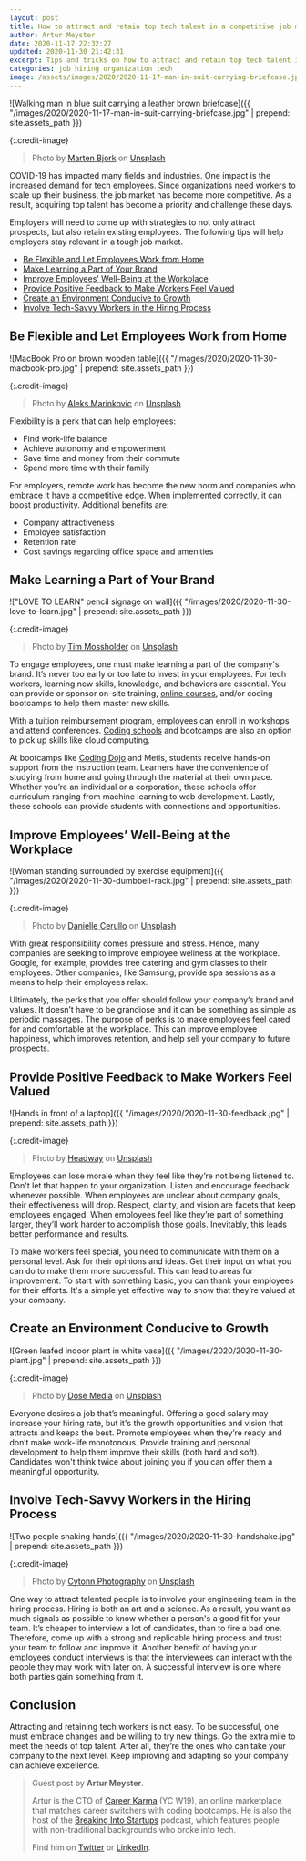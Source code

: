 ```yaml
---
layout: post
title: How to attract and retain top tech talent in a competitive job market
author: Artur Meyster
date: 2020-11-17 22:32:27
updated: 2020-11-30 21:42:31
excerpt: Tips and tricks on how to attract and retain top tech talent in a competitive job market. Guest post by Artur Meyster.
categories: job hiring organization tech
image: /assets/images/2020/2020-11-17-man-in-suit-carrying-briefcase.jpg
---
```


![Walking man in blue suit carrying a leather brown briefcase]({{ "/images/2020/2020-11-17-man-in-suit-carrying-briefcase.jpg" | prepend: site.assets_path }})

{:.credit-image}

> Photo by [Marten Bjork](https://unsplash.com/@martenbjork) on [Unsplash](https://unsplash.com/photos/6dW3xyQvcYE)

COVID-19 has impacted many fields and industries. One impact is the increased demand for tech employees. Since organizations need workers to scale up their business, the job market has become more competitive. As a result, acquiring top talent has become a priority and challenge these days.

Employers will need to come up with strategies to not only attract prospects, but also retain existing employees. The following tips will help employers stay relevant in a tough job market.

- [Be Flexible and Let Employees Work from Home](#be-flexible-and-let-employees-work-from-home)
- [Make Learning a Part of Your Brand](#make-learning-a-part-of-your-brand)
- [Improve Employees’ Well-Being at the Workplace](#improve-employees-well-being-at-the-workplace)
- [Provide Positive Feedback to Make Workers Feel Valued](#provide-positive-feedback-to-make-workers-feel-valued)
- [Create an Environment Conducive to Growth](#create-an-environment-conducive-to-growth)
- [Involve Tech-Savvy Workers in the Hiring Process](#involve-tech-savvy-workers-in-the-hiring-process)

## Be Flexible and Let Employees Work from Home

![MacBook Pro on brown wooden table]({{ "/images/2020/2020-11-30-macbook-pro.jpg" | prepend: site.assets_path }})

{:.credit-image}

> Photo by [Aleks Marinkovic](https://unsplash.com/@aleks_marinkovic) on [Unsplash](https://unsplash.com/photos/j3aqw_0cNQM)

Flexibility is a perk that can help employees:

- Find work-life balance
- Achieve autonomy and empowerment
- Save time and money from their commute
- Spend more time with their family

For employers, remote work has become the new norm and companies who embrace it have a competitive edge. When implemented correctly, it can boost productivity. Additional benefits are:

- Company attractiveness
- Employee satisfaction
- Retention rate
- Cost savings regarding office space and amenities

## Make Learning a Part of Your Brand

!["LOVE TO LEARN" pencil signage on wall]({{ "/images/2020/2020-11-30-love-to-learn.jpg" | prepend: site.assets_path }})

{:.credit-image}

> Photo by [Tim Mossholder](https://unsplash.com/@timmossholder) on [Unsplash](https://unsplash.com/photos/WE_Kv_ZB1l0)

To engage employees, one must make learning a part of the company's brand. It’s never too early or too late to invest in your employees. For tech workers, learning new skills, knowledge, and behaviors are essential. You can provide or sponsor on-site training, [online courses](https://onlinedegreehero.com/), and/or coding bootcamps to help them master new skills.

With a tuition reimbursement program, employees can enroll in workshops and attend conferences. [Coding schools](https://careerkarma.com/locations/) and bootcamps are also an option to pick up skills like cloud computing.

At bootcamps like [Coding Dojo](https://careerkarma.com/schools/coding-dojo/) and Metis, students receive hands-on support from the instruction team. Learners have the convenience of studying from home and going through the material at their own pace. Whether you’re an individual or a corporation, these schools offer curriculum ranging from machine learning to web development. Lastly, these schools can provide students with connections and opportunities.

## Improve Employees’ Well-Being at the Workplace

![Woman standing surrounded by exercise equipment]({{ "/images/2020/2020-11-30-dumbbell-rack.jpg" | prepend: site.assets_path }})

{:.credit-image}

> Photo by [Danielle Cerullo](https://unsplash.com/@dncerullo) on [Unsplash](https://unsplash.com/photos/CQfNt66ttZM)

With great responsibility comes pressure and stress. Hence, many companies are seeking to improve employee wellness at the workplace. Google, for example, provides free catering and gym classes to their employees. Other companies, like Samsung, provide spa sessions as a means to help their employees relax.

Ultimately, the perks that you offer should follow your company’s brand and values. It doesn’t have to be grandiose and it can be something as simple as periodic massages. The purpose of perks is to make employees feel cared for and comfortable at the workplace. This can improve employee happiness, which improves retention, and help sell your company to future prospects.

## Provide Positive Feedback to Make Workers Feel Valued

![Hands in front of a laptop]({{ "/images/2020/2020-11-30-feedback.jpg" | prepend: site.assets_path }})

{:.credit-image}

> Photo by [Headway](https://unsplash.com/@headwayio) on [Unsplash](https://unsplash.com/photos/5QgIuuBxKwM)

Employees can lose morale when they feel like they’re not being listened to. Don't let that happen to your organization. Listen and encourage feedback whenever possible. When employees are unclear about company goals, their effectiveness will drop. Respect, clarity, and vision are facets that keep employees engaged. When employees feel like they’re part of something larger, they’ll work harder to accomplish those goals. Inevitably, this leads better performance and results.

To make workers feel special, you need to communicate with them on a personal level. Ask for their opinions and ideas. Get their input on what you can do to make them more successful. This can lead to areas for improvement. To start with something basic, you can thank your employees for their efforts. It's a simple yet effective way to show that they’re valued at your company.

## Create an Environment Conducive to Growth

![Green leafed indoor plant in white vase]({{ "/images/2020/2020-11-30-plant.jpg" | prepend: site.assets_path }})

{:.credit-image}

> Photo by [Dose Media](https://unsplash.com/@dose) on [Unsplash](https://unsplash.com/photos/viCdVl_PGHc)

Everyone desires a job that’s meaningful. Offering a good salary may increase your hiring rate, but it's the growth opportunities and vision that attracts and keeps the best. Promote employees when they’re ready and don’t make work-life monotonous. Provide training and personal development to help them improve their skills (both hard and soft). Candidates won't think twice about joining you if you can offer them a meaningful opportunity.

## Involve Tech-Savvy Workers in the Hiring Process

![Two people shaking hands]({{ "/images/2020/2020-11-30-handshake.jpg" | prepend: site.assets_path }})

{:.credit-image}

> Photo by [Cytonn Photography](https://unsplash.com/@cytonn_photography) on [Unsplash](https://unsplash.com/photos/n95VMLxqM2I)

One way to attract talented people is to involve your engineering team in the hiring process. Hiring is both an art and a science. As a result, you want as much signals as possible to know whether a person's a good fit for your team. It’s cheaper to interview a lot of candidates, than to fire a bad one. Therefore, come up with a strong and replicable hiring process and trust your team to follow and improve it. Another benefit of having your employees conduct interviews is that the interviewees can interact with the people they may work with later on. A successful interview is one where both parties gain something from it.

## Conclusion

Attracting and retaining tech workers is not easy. To be successful, one must embrace changes and be willing to try new things. Go the extra mile to meet the needs of top talent. After all, they’re the ones who can take your company to the next level. Keep improving and adapting so your company can achieve excellence.

> Guest post by **Artur Meyster**.
>
> Artur is the CTO of [Career Karma](https://careerkarma.com/) (YC W19), an online marketplace that matches career switchers with coding bootcamps. He is also the host of the [Breaking Into Startups](https://breakingintostartups.com/) podcast, which features people with non-traditional backgrounds who broke into tech.
>
> Find him on [Twitter](https://twitter.com/arturmeyster) or [LinkedIn](https://www.linkedin.com/in/meyster).
